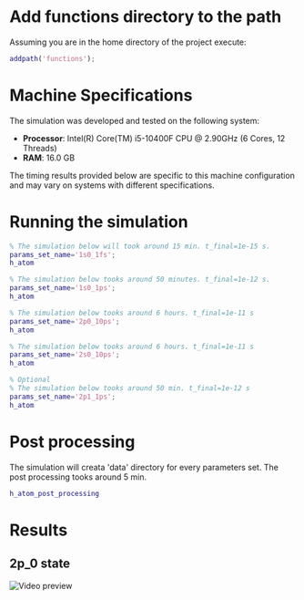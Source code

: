# Add functions directory to the path
Assuming you are in the home directory of the project execute:
```Matlab
addpath('functions');
```

# Machine Specifications

The simulation was developed and tested on the following system:

- **Processor**: Intel(R) Core(TM) i5-10400F CPU @ 2.90GHz (6 Cores, 12 Threads)
- **RAM**: 16.0 GB

The timing results provided below are specific to this machine configuration 
and may vary on systems with different specifications.

# Running the simulation

```Matlab
% The simulation below will took around 15 min. t_final=1e-15 s.
params_set_name='1s0_1fs';
h_atom

% The simulation below tooks around 50 minutes. t_final=1e-12 s.
params_set_name='1s0_1ps';
h_atom

% The simulation below tooks around 6 hours. t_final=1e-11 s
params_set_name='2p0_10ps';
h_atom

% The simulation below tooks around 6 hours. t_final=1e-11 s
params_set_name='2s0_10ps';
h_atom

% Optional
% The simulation below tooks around 50 min. t_final=1e-12 s
params_set_name='2p1_1ps';
h_atom
```

# Post processing
The simulation will creata 'data' directory for every parameters set. 
The post processing tooks around 5 min.
```Matlab
h_atom_post_processing
```

# Results

## 2p_0 state
![Video preview](movies/2s0_10ps.gif)


